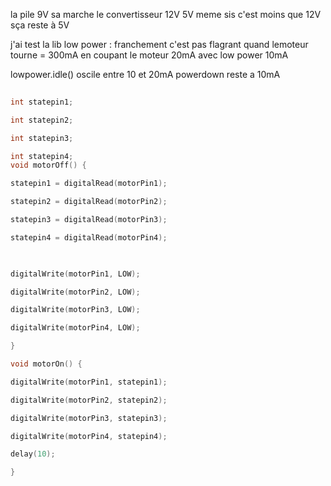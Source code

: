 la pile 9V sa marche
le convertisseur 12V 5V meme sis c'est moins que 12V sça reste à 5V

j'ai test la lib low power : franchement c'est pas flagrant
quand lemoteur tourne = 300mA 
en coupant le moteur  20mA
avec low power 10mA


lowpower.idle() oscile entre 10 et 20mA
powerdown reste a 10mA
```c++
  
int statepin1;

int statepin2;

int statepin3;

int statepin4;
void motorOff() {

statepin1 = digitalRead(motorPin1);

statepin2 = digitalRead(motorPin2);

statepin3 = digitalRead(motorPin3);

statepin4 = digitalRead(motorPin4);

  

digitalWrite(motorPin1, LOW);

digitalWrite(motorPin2, LOW);

digitalWrite(motorPin3, LOW);

digitalWrite(motorPin4, LOW);

}

void motorOn() {

digitalWrite(motorPin1, statepin1);

digitalWrite(motorPin2, statepin2);

digitalWrite(motorPin3, statepin3);

digitalWrite(motorPin4, statepin4);

delay(10);

}
```